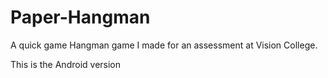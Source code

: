# Paper-Hangman
A quick game Hangman game I made for an assessment at Vision College. 

This is the Android version
